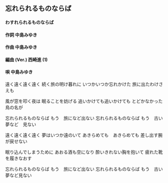 ## 忘れられるものならば
#### わすれられるものならば


#### 作詞        中島みゆき
#### 作曲        中島みゆき
#### 編曲 (Ver.) 西崎進 (1)
#### 唄          中島みゆき


遠く遠く遠く遠く
続く旅の明け暮れに
いつかいつか忘れかけた
旅に出たわけさえも

風が窓を叩く夜は
眠ることを妨げる
追いかけても追いかけても
とどかなかった　鳥の名が

忘れられるものならば
もう　旅になど出ない
忘れられるものならば
もう　古い夢など　見ない


遠く遠く遠く遠く
夢はいつか遠のいて
あきらめても　あきらめても
差し出す腕が戻せない

眠り込んでしまうために
あおる酒も空になり
酔いきれない胸を抱いて
疲れた靴を履きなおす

忘れられるものならば
もう　旅になど出ない
忘れられるものならば
もう　古い夢など見ない
